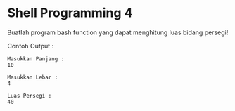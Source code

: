 # Shell Programming 4

Buatlah program bash function yang dapat menghitung luas bidang persegi!

Contoh Output :
```
Masukkan Panjang :
10

Masukkan Lebar :
4

Luas Persegi :
40
 ```
